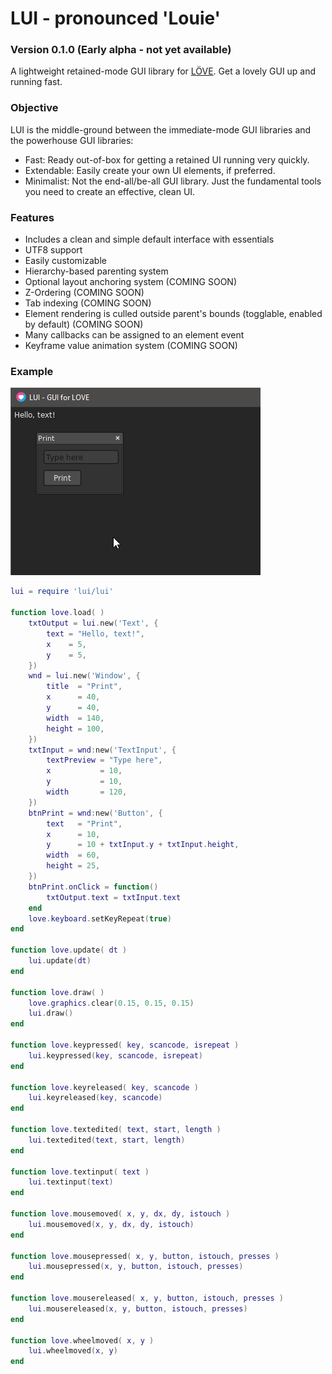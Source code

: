 # LUI - pronounced 'Louie'
### Version 0.1.0 (Early alpha - not yet available)

A lightweight retained-mode GUI library for [LÖVE](https://love2d.org/). Get a lovely GUI up and running fast.


### Objective

LUI is the middle-ground between the immediate-mode GUI libraries and the powerhouse GUI libraries:

- Fast: Ready out-of-box for getting a retained UI running very quickly.
- Extendable: Easily create your own UI elements, if preferred.
- Minimalist: Not the end-all/be-all GUI library. Just the fundamental tools you need to create an effective, clean UI.


### Features

- Includes a clean and simple default interface with essentials
- UTF8 support
- Easily customizable
- Hierarchy-based parenting system
- Optional layout anchoring system (COMING SOON)
- Z-Ordering  (COMING SOON)
- Tab indexing (COMING SOON)
- Element rendering is culled outside parent's bounds (togglable, enabled by default) (COMING SOON)
- Many callbacks can be assigned to an element event
- Keyframe value animation system (COMING SOON)


### Example

![example/main.lua](example/example.gif "example/main.lua")

```lua
lui = require 'lui/lui'

function love.load( )
	txtOutput = lui.new('Text', {
		text = "Hello, text!",
		x    = 5,
		y    = 5,
	})
	wnd = lui.new('Window', {
		title  = "Print",
		x      = 40,
		y      = 40,
		width  = 140,
		height = 100,
	})
	txtInput = wnd:new('TextInput', {
		textPreview = "Type here",
		x           = 10,
		y           = 10,
		width       = 120,
	})
	btnPrint = wnd:new('Button', {
		text   = "Print",
		x      = 10,
		y      = 10 + txtInput.y + txtInput.height,
		width  = 60,
		height = 25,
	})
	btnPrint.onClick = function()
		txtOutput.text = txtInput.text
	end
	love.keyboard.setKeyRepeat(true)
end

function love.update( dt )
	lui.update(dt)
end

function love.draw( )
	love.graphics.clear(0.15, 0.15, 0.15)
	lui.draw()
end

function love.keypressed( key, scancode, isrepeat )
	lui.keypressed(key, scancode, isrepeat)
end

function love.keyreleased( key, scancode )
	lui.keyreleased(key, scancode)
end

function love.textedited( text, start, length )
	lui.textedited(text, start, length)
end

function love.textinput( text )
	lui.textinput(text)
end

function love.mousemoved( x, y, dx, dy, istouch )
	lui.mousemoved(x, y, dx, dy, istouch)
end

function love.mousepressed( x, y, button, istouch, presses )
	lui.mousepressed(x, y, button, istouch, presses)
end

function love.mousereleased( x, y, button, istouch, presses )
	lui.mousereleased(x, y, button, istouch, presses)
end

function love.wheelmoved( x, y )
	lui.wheelmoved(x, y)
end
```
